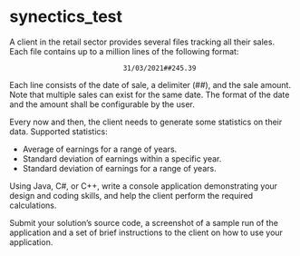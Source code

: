 # **synectics_test**

A client in the retail sector provides several files tracking all their sales. Each file contains up to a million lines of the following format:

                                31/03/2021##245.39

Each line consists of the date of sale, a delimiter (##), and the sale amount. Note that multiple sales can exist for the same date. The format of the date and the amount shall be configurable by the user.

Every now and then, the client needs to generate some statistics on their data. Supported statistics:
* Average of earnings for a range of years.
* Standard deviation of earnings within a specific year.
* Standard deviation of earnings for a range of years.

Using Java, C#, or C++, write a console application demonstrating your design and coding skills, and help the client perform the required calculations.

Submit your solution’s source code, a screenshot of a sample run of the application and a set of brief instructions to the client on how to use your application.
